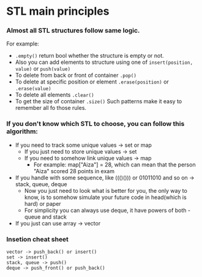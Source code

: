 # STL main principles
### Almost all STL structures follow same logic. 
For example: 
- `.empty()` return bool whether the structure is empty or not.
- Also you can add elements to structure using one of `insert(position, value)` or `push(value)`
- To delete from back or front of container `.pop()`
- To delete at specific position or element `.erase(position)` or `.erase(value)`
- To delete all elements `.clear()`
- To get the size of container `.size()`
Such patterns make it easy to remember all fo those rules. 

### If you don't know which STL to choose, you can follow this algorithm:
- If you need to track some unique values -> set or map
  - If you just need to store unique values -> set
  - If you need to somehow link unique values -> map
    - For example: map["Aiza"] = 28, which can mean that the person "Aiza" scored 28 points in exam
- If you handle with some sequence, like ((()())) or 01011010 and so on -> stack, queue, deque
  - Now you just need to look what is better for you, the only way to know, is to somehow simulate your future code in head(which is hard) or paper
  - For simplicity you can always use deque, it have powers of both - queue and stack
- If you just can use array -> vector

### Insetion cheat sheet
```
vector -> push_back() or insert()
set -> insert()
stack, queue -> push()
deque -> push_front() or push_back()
```
